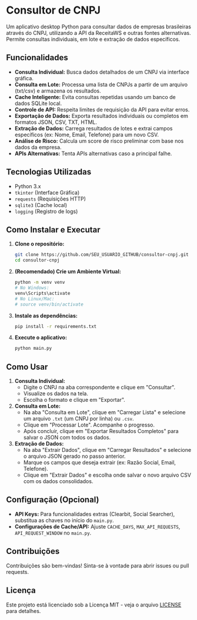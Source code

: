 # Consultor de CNPJ

Um aplicativo desktop Python para consultar dados de empresas brasileiras através do CNPJ, utilizando a API da ReceitaWS e outras fontes alternativas. Permite consultas individuais, em lote e extração de dados específicos.

## Funcionalidades

*   **Consulta Individual:** Busca dados detalhados de um CNPJ via interface gráfica.
*   **Consulta em Lote:** Processa uma lista de CNPJs a partir de um arquivo (txt/csv) e armazena os resultados.
*   **Cache Inteligente:** Evita consultas repetidas usando um banco de dados SQLite local.
*   **Controle de API:** Respeita limites de requisição da API para evitar erros.
*   **Exportação de Dados:** Exporta resultados individuais ou completos em formatos JSON, CSV, TXT, HTML.
*   **Extração de Dados:** Carrega resultados de lotes e extrai campos específicos (ex: Nome, Email, Telefone) para um novo CSV.
*   **Análise de Risco:** Calcula um score de risco preliminar com base nos dados da empresa.
*   **APIs Alternativas:** Tenta APIs alternativas caso a principal falhe.

## Tecnologias Utilizadas

*   Python 3.x
*   `tkinter` (Interface Gráfica)
*   `requests` (Requisições HTTP)
*   `sqlite3` (Cache local)
*   `logging` (Registro de logs)

## Como Instalar e Executar

1.  **Clone o repositório:**
    ```bash
    git clone https://github.com/SEU_USUARIO_GITHUB/consultor-cnpj.git
    cd consultor-cnpj
    ```
2.  **(Recomendado) Crie um Ambiente Virtual:**
    ```bash
    python -m venv venv
    # No Windows:
    venv\Scripts\activate
    # No Linux/Mac:
    # source venv/bin/activate
    ```
3.  **Instale as dependências:**
    ```bash
    pip install -r requirements.txt
    ```
4.  **Execute o aplicativo:**
    ```bash
    python main.py
    ```

## Como Usar

1.  **Consulta Individual:**
    *   Digite o CNPJ na aba correspondente e clique em "Consultar".
    *   Visualize os dados na tela.
    *   Escolha o formato e clique em "Exportar".
2.  **Consulta em Lote:**
    *   Na aba "Consulta em Lote", clique em "Carregar Lista" e selecione um arquivo `.txt` (um CNPJ por linha) ou `.csv`.
    *   Clique em "Processar Lote". Acompanhe o progresso.
    *   Após concluir, clique em "Exportar Resultados Completos" para salvar o JSON com todos os dados.
3.  **Extração de Dados:**
    *   Na aba "Extrair Dados", clique em "Carregar Resultados" e selecione o arquivo JSON gerado no passo anterior.
    *   Marque os campos que deseja extrair (ex: Razão Social, Email, Telefone).
    *   Clique em "Extrair Dados" e escolha onde salvar o novo arquivo CSV com os dados consolidados.

## Configuração (Opcional)

*   **API Keys:** Para funcionalidades extras (Clearbit, Social Searcher), substitua as chaves no início do `main.py`.
*   **Configurações de Cache/API:** Ajuste `CACHE_DAYS`, `MAX_API_REQUESTS`, `API_REQUEST_WINDOW` no `main.py`.

## Contribuições

Contribuições são bem-vindas! Sinta-se à vontade para abrir issues ou pull requests.

## Licença

Este projeto está licenciado sob a Licença MIT - veja o arquivo [LICENSE](LICENSE) para detalhes.
